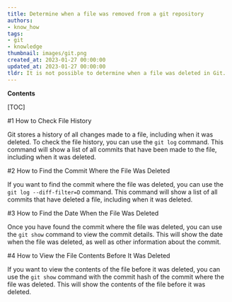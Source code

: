 ```yaml
---
title: Determine when a file was removed from a git repository
authors:
- know_how
tags:
- git
- knowledge
thumbnail: images/git.png
created_at: 2023-01-27 00:00:00
updated_at: 2023-01-27 00:00:00
tldr: It is not possible to determine when a file was deleted in Git.
---
```


**Contents**

[TOC]

#1 How to Check File History

Git stores a history of all changes made to a file, including when it was deleted. To check the file history, you can use the `git log` command. This command will show a list of all commits that have been made to the file, including when it was deleted.

#2 How to Find the Commit Where the File Was Deleted

If you want to find the commit where the file was deleted, you can use the `git log --diff-filter=D` command. This command will show a list of all commits that have deleted a file, including when it was deleted.

#3 How to Find the Date When the File Was Deleted

Once you have found the commit where the file was deleted, you can use the `git show` command to view the commit details. This will show the date when the file was deleted, as well as other information about the commit.

#4 How to View the File Contents Before It Was Deleted

If you want to view the contents of the file before it was deleted, you can use the `git show` command with the commit hash of the commit where the file was deleted. This will show the contents of the file before it was deleted.
